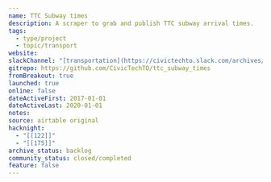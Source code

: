 ```yaml
---
name: TTC Subway times
description: A scraper to grab and publish TTC subway arrival times.
tags:
  - type/project
  - topic/transport
website: 
slackChannel: "[transportation](https://civictechto.slack.com/archives/C2X7WH32P)"
gitrepo: https://github.com/CivicTechTO/ttc_subway_times
fromBreakout: true
launched: true
online: false
dateActiveFirst: 2017-01-01
dateActiveLast: 2020-01-01
notes: 
source: airtable original
hacknight:
  - "[[122]]"
  - "[[175]]"
archive_status: backlog
community_status: closed/completed
feature: false
---
```

